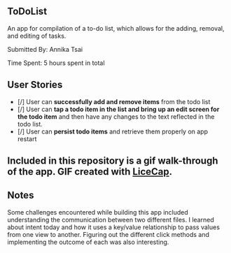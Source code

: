 ## ToDoList
An app for compilation of a to-do list, which allows for the adding, removal, and editing of tasks. 

Submitted By: Annika Tsai

Time Spent: 5 hours spent in total

## User Stories
* [/] User can **successfully add and remove items** from the todo list
* [/] User can **tap a todo item in the list and bring up an edit screen for the todo item** and then have any changes to the text reflected in the todo list.
* [/] User can **persist todo items** and retrieve them properly on app restart

## Included in this repository is a gif walk-through of the app. GIF created with [LiceCap](http://www.cockos.com/licecap/).

## Notes
Some challenges encountered while building this app included understanding the communication between two different files. I learned about intent today and how it uses a key/value relationship to pass values from one view to another. Figuring out the different click methods and implementing the outcome of each was also interesting. 
